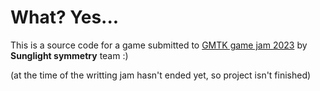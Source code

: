 # What? Yes...
This is a source code for a game submitted to [GMTK game jam 2023](https://itch.io/jam/gmtk-2023) by **Sunglight symmetry** team :)

(at the time of the writting jam hasn't ended yet, so project isn't finished)
